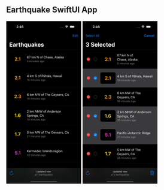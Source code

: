 ## Earthquake SwiftUI App

<div>
  <img src="https://github.com/yanmoroz/sui-earthquakes/blob/main/github-images/1.png?raw=true" width="200">
  <img src="https://github.com/yanmoroz/sui-earthquakes/blob/main/github-images/2.png?raw=true" width="200">
</div>
